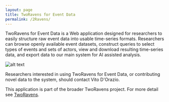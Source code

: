 ```yaml
---
layout: page
title: TwoRavens for Event Data
permalink: /2Ravens/
---
```


TwoRavens for Event Data is a Web application designed for researchers to easily structure raw event data into usable time-series formats. Researchers can browse openly available event datasets, construct queries to select types of events and sets of actors, view and download resulting time-series data, and export data to our main system for AI assisted analysis.

![alt text](../images/tworavens1.png "Select Data")


Researchers interested in using TwoRavens for Event Data, or contributing novel data to the system, should contact Vito D'Orazio.

This application is part of the broader TwoRavens project. For more detail see [TwoRavens](https://tworavens.github.io/TwoRavens/EventData/).
